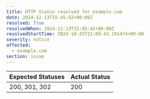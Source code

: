 ```yaml
---
title: HTTP Status resolved for example.com
date: 2024-12-13T15:45:42+00:00Z
resolved: True
resolvedWhen: 2024-12-13T15:45:42+00:00Z
resolvedStartTime: 2024-10-25T21:09:43.191474+00:00
severity: notice
affected:
  - example.com
section: issue
---
```


| Expected Statuses | Actual Status  |
|-------------------|----------------|
| 200, 301, 302 | 200 |
